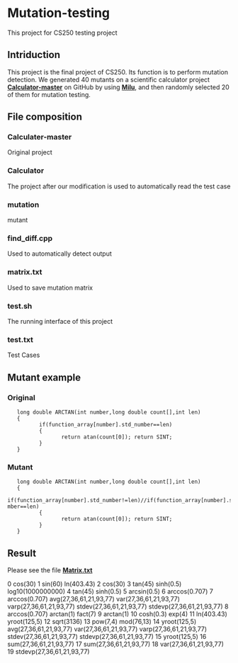 # Mutation-testing
This project for CS250  testing project
## Intriduction
This project is the final project of CS250. Its function is to perform mutation detection. We generated 40 mutants on a scientific calculator project [**Calculator-master**](https://github.com/nefuddos/Calculater) on GitHub by using [**Milu**](https://github.com/yuejia/Milu), and then randomly selected 20 of them for mutation testing.
## File composition
### Calculater-master
Original project

### Calculator
The project after our modification is used to automatically read the test case

### mutation
mutant

### find_diff.cpp
Used to automatically detect output

### matrix.txt
Used to save mutation matrix

### test.sh
The running interface of this project

### test.txt
Test Cases

## Mutant example
### Original
       long double ARCTAN(int number,long double count[],int len) 
       {
              if(function_array[number].std_number==len)
              {
                     return atan(count[0]); return SINT;
              } 
       }
### Mutant
       long double ARCTAN(int number,long double count[],int len) 
       {
              if(function_array[number].std_number!=len)//if(function_array[number].std_nu mber==len)
              {
                     return atan(count[0]); return SINT;
              } 
       }
## Result
Please see the file [**Matrix.txt**](https://github.com/nefuddos/Calculater)

0          cos(30)
1          sin(60)               ln(403.43)
2          cos(30)
3          tan(45)               sinh(0.5)                   log10(1000000000)
4          tan(45)               sinh(0.5)
5          arcsin(0.5)
6          arccos(0.707)
7          arccos(0.707)         avg(27,36,61,21,93,77)      var(27,36,61,21,93,77)     varp(27,36,61,21,93,77)      stdev(27,36,61,21,93,77)     stdevp(27,36,61,21,93,77)
8          arccos(0.707)         arctan(1)                   fact(7)
9          arctan(1)
10         cosh(0.3)             exp(4)
11         ln(403.43)            yroot(125,5)
12         sqrt(3136)
13         pow(7,4)              mod(76,13)
14         yroot(125,5)          avg(27,36,61,21,93,77)      var(27,36,61,21,93,77)     varp(27,36,61,21,93,77)      stdev(27,36,61,21,93,77)     stdevp(27,36,61,21,93,77)
15         yroot(125,5)
16         sum(27,36,61,21,93,77)
17         sum(27,36,61,21,93,77)
18         var(27,36,61,21,93,77)
19         stdevp(27,36,61,21,93,77)
   
